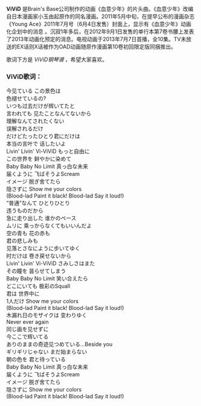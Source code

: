

**ViViD** 是Brain's
Base公司制作的动画《血意少年》的片头曲。《血意少年》改编自日本漫画家小玉由起原作的同名漫画。2011年5月中旬，在提早公布的漫画杂志《Young
Ace》2011年7月号（6月4日发售）封面上，显示有《血意少年》动画化企划中的消息
。沉寂1年多后，在2012年9月1日发售的单行本第7卷书腰上发表了2013年动画化预定的消息。电视动画于2013年7月7日首播，全10集。TV未放送的EX话则X话被作为OAD动画随原作漫画第10卷初回限定版同捆推出。

  
歌词下方是 _ViViD钢琴谱_ ，希望大家喜欢。

### ViViD歌词：

今见ている この景色は  
色褪せているの?  
いつも过去だけが辉いてたと  
言われても 见たことなんてないから  
理解なんてされたくない  
误解されるだけ  
だけどたったひとり君にだけは  
本当の言叶で 话したいよ  
Livin' Livin' Vi-ViViD もっと自由に  
この世界を 鲜やかに染めて  
Baby Baby No Limit 真っ白な未来  
届くように 飞ばそうよScream  
イメージ 脱ぎ舍てたら  
隐さずに Show me your colors  
(Blood-lad Paint it black! Blood-lad Say it loud!)  
“普通”なんて ひとりひとり  
违うものだから  
急に走り出した 谁かのペース  
ムリに 乘っからなくてもいいんだよ  
空の青も 花の赤も  
君の悲しみも  
见落とさなにように步いてゆく  
时だけは 卷き戻せないから  
Livin' Livin' Vi-ViViD さみしさはまた  
その瞳を 昙らせてしまう  
Baby Baby No Limit 笑い合えたら  
どこにいても 极彩のSquall  
君は 世界中に  
1人だけ Show me your colors  
(Blood-lad Paint it black! Blood-lad Say it loud!)  
木漏れ日のモザイクは 变わりゆく  
Never ever again  
同じ画を见せずに  
今ここで辉いてる  
ありのままの奇迹见つめている…Beside you  
ギリギリじゃない まだ始まらない  
朝の色を 君と待っている  
Baby Baby No Limit 真っ白な未来  
届くように 飞ばそうよScream  
イメージ 脱ぎ舍てたら  
隐さずに Show me your colors  
(Blood-lad Paint it black! Blood-lad Say it loud!)


